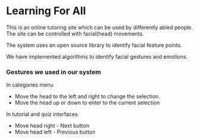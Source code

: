 # Learning For All
This is an online tutoring site which can be used by differently abled people. The site can be controlled with facial(head) movements. 

The system uses an open source library to identify facial feature points. 

We have implemented algorithms to identify facial gestures and emotions. 

### Gestures we used in our system

In categories menu
* Move the head to the left and right to change the selection.
* Move the head up or down to enter to the current selection

In tutorial and quiz interfaces
* Move head right - Next button
* Move head left - Previous button
